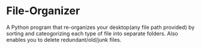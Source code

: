 # File-Organizer
A Python program that re-organizes your desktop(any file path provided) by sorting and cateogorizing each type of file into separate folders. Also enables  you to delete redundant/old/junk files.

